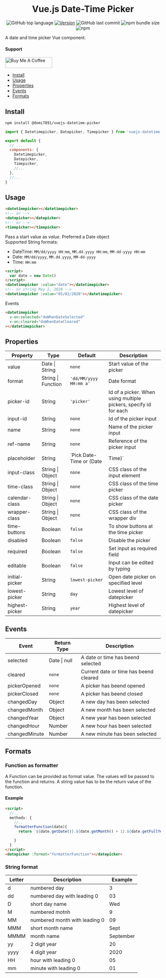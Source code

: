 <div align="center"><h1>Vue.js Date-Time Picker</h1>

![GitHub top language](https://img.shields.io/github/languages/top/domi7891/vuejs-datetime-picker)
[![Version](https://img.shields.io/npm/v/@domi7891/vuejs-datetime-picker)](https://www.npmjs.com/package/@domi7891/vuejs-datetime-picker/v/0.3.0)
![GitHub last commit](https://img.shields.io/github/last-commit/domi7891/vuejs-datetime-picker)
![npm bundle size](https://img.shields.io/bundlephobia/minzip/@domi7891/vuejs-datetime-picker)
![npm](https://img.shields.io/npm/dw/@domi7891/vuejs-datetime-picker)

</div>

A date and time picker Vue component.

#### Support

<a href="https://www.buymeacoffee.com/domi7891" target="_blank"><img src="https://cdn.buymeacoffee.com/buttons/default-orange.png" alt="Buy Me A Coffee" style="height: 35px !important;width: 152px !important;" ></a>

- [Install](#install)
- [Usage](#usage)
- [Properties](#properties)
- [Events](#events)
- [Formats](#formats)

## Install

```bash
npm install @domi7891/vuejs-datetime-picker
```

```javascript
import { Datetimepicker, Datepicker, Timepicker } from 'vuejs-datetime-picker'

export default {
  // ...
  components: {
    Datetimepicker,
    Datepicker,
    Timepicker,
    //...
  },
  //...
}
```

## Usage

```html
<datetimepicker></datetimepicker>
<!-- or -->
<datepicker></datepicker>
<!-- or -->
<timepicker></timepicker>
```

Pass a start value as _value_. Preferred a Date object<br>
Supported String formats:

- DateTime: `MM/dd/yyyy HH:mm`, `MM.dd.yyyy HH:mm`, `MM-dd-yyyy HH:mm`
- Date: `MM/dd/yyyy`, `MM.dd.yyyy`, `MM-dd-yyyy`
- Time: `HH:mm`

```html
<script>
  var date = new Date()
</script>
<datetimepicker :value="date"></datetimepicker>
<!-- or string May 2, 2020 -->
<datetimepicker :value="05/02/2020"></datetimepicker>
```

Events

```html
<datetimepicker
  v-on:selected="doWhenDateSelected"
  v-on:cleared="doWhenDateCleared"
></datetimepicker>
```

## Properties

| Property       | Type               | Default                           | Description                                                      |
| -------------- | ------------------ | --------------------------------- | ---------------------------------------------------------------- |
| value          | Date \| String     | `none`                            | Start value of the picker                                        |
| format         | String \| Function | `'dd/MM/yyyy HH:mm a'`            | Date format                                                      |
| picker-id      | String             | `'picker'`                        | Id of a picker. When using multiple pickers, specify id for each |
| input-id       | String             | `none`                            | Id of the picker input                                           |
| name           | String             | `none`                            | Name of the picker input                                         |
| ref-name       | String             | `none`                            | Reference of the picker input                                    |
| placeholder    | String             | `Pick Date-Time or (Date | Time)` | Placeholder text of the input                                    |
| input-class    | String \| Object   | `none`                            | CSS class of the input element                                   |
| time-class     | String \| Object   | `none`                            | CSS class of the time picker                                     |
| calendar-class | String \| Object   | `none`                            | CSS class of the date picker                                     |
| wrapper-class  | String \| Object   | `none`                            | CSS class of the wrapper div                                     |
| time-buttons   | Boolean            | `false`                           | To show buttons at the time picker                               |
| disabled       | Boolean            | `false`                           | Disable the picker                                               |
| required       | Boolean            | `false`                           | Set input as required field                                      |
| editable       | Boolean            | `false`                           | Input can be edited by typing                                    |
| initial-picker | String             | `lowest-picker`                   | Open date picker on specified level                              |
| lowest-picker  | String             | `day`                             | Lowest level of datepicker                                       |
| highest-picker | String             | `year`                            | Highest level of datepicker                                      |

## Events

| Event         | Return Type  | Description                            |
| ------------- | ------------ | -------------------------------------- |
| selected      | Date \| null | A date or time has beend selected      |
| cleared       | `none`       | Current date or time has beend cleared |
| pickerOpened  | `none`       | A picker has beend opened              |
| pickerClosed  | `none`       | A picker has beend closed              |
| changedDay    | Object       | A new day has been selected            |
| changedMonth  | Object       | A new month has been selected          |
| changedYear   | Object       | A new year has been selected           |
| changedHour   | Number       | A new hour has been selected           |
| changedMinute | Number       | A new minute has been selected         |

## Formats

### Function as formatter <!-- omit in toc -->

A Function can be provided as format value. The values will be passed to the function and returns. A string value has to be the return value of the function.

#### Example <!-- omit in toc -->

```html
<script>
  //..
  methods: {
    //..
    formatterFunction(date){
      return `${date.getDate()}.${date.getMonth() + 1}.${date.getFullYear()}`

    }
  }
</script>
<datepicker :format="formatterFunction"></datepicker>
```

### String format <!-- omit in toc -->

| Letter | Description                   | Example   |
| ------ | ----------------------------- | --------- |
| d      | numbered day                  | 3         |
| dd     | numbered day with leading 0   | 03        |
| D      | short day name                | Wed       |
| M      | numbered motnh                | 9         |
| MM     | numbered month with leading 0 | 09        |
| MMM    | short month name              | Sept      |
| MMMM   | month name                    | September |
| yy     | 2 digit year                  | 20        |
| yyyy   | 4 digit year                  | 2020      |
| HH     | hour with leading 0           | 05        |
| mm     | minute with leading 0         | 01        |
